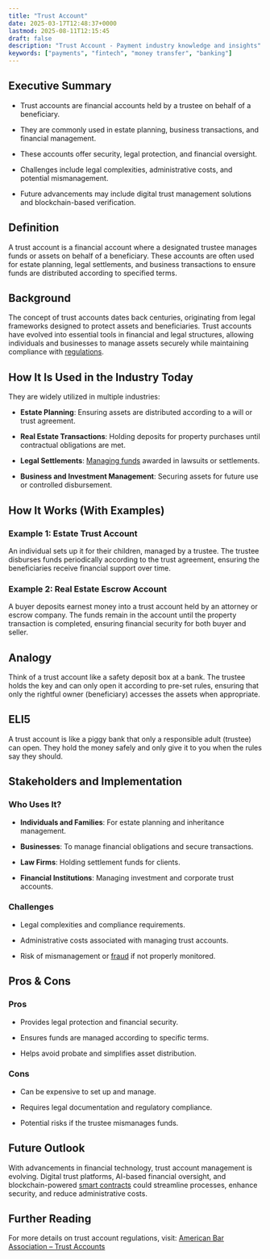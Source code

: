 ```yaml
---
title: "Trust Account"
date: 2025-03-17T12:48:37+0000
lastmod: 2025-08-11T12:15:45
draft: false
description: "Trust Account - Payment industry knowledge and insights"
keywords: ["payments", "fintech", "money transfer", "banking"]
---
```


## Executive Summary

- Trust accounts are financial accounts held by a trustee on behalf of a beneficiary.

- They are commonly used in estate planning, business transactions, and financial management.

- These accounts offer security, legal protection, and financial oversight.

- Challenges include legal complexities, administrative costs, and potential mismanagement.

- Future advancements may include digital trust management solutions and blockchain-based verification.

## Definition

A trust account is a financial account where a designated trustee manages funds or assets on behalf of a beneficiary. These accounts are often used for estate planning, legal settlements, and business transactions to ensure funds are distributed according to specified terms.

## Background

The concept of trust accounts dates back centuries, originating from legal frameworks designed to protect assets and beneficiaries. Trust accounts have evolved into essential tools in financial and legal structures, allowing individuals and businesses to manage assets securely while maintaining compliance with [regulations](https://faisalkhanllc.xyz/resources/payments-wiki/r/what-is-regulation-e/).

## How It Is Used in the Industry Today

They are widely utilized in multiple industries:

- **Estate Planning**: Ensuring assets are distributed according to a will or trust agreement.

- **Real Estate Transactions**: Holding deposits for property purchases until contractual obligations are met.

- **Legal Settlements**: [Managing funds](https://faisalkhanllc.xyz/resources/payments-wiki/c/cash-management/) awarded in lawsuits or settlements.

- **Business and Investment Management**: Securing assets for future use or controlled disbursement.

## How It Works (With Examples)

### Example 1: Estate Trust Account

An individual sets up it for their children, managed by a trustee. The trustee disburses funds periodically according to the trust agreement, ensuring the beneficiaries receive financial support over time.

### Example 2: Real Estate Escrow Account

A buyer deposits earnest money into a trust account held by an attorney or escrow company. The funds remain in the account until the property transaction is completed, ensuring financial security for both buyer and seller.

## Analogy

Think of a trust account like a safety deposit box at a bank. The trustee holds the key and can only open it according to pre-set rules, ensuring that only the rightful owner (beneficiary) accesses the assets when appropriate.

## ELI5

A trust account is like a piggy bank that only a responsible adult (trustee) can open. They hold the money safely and only give it to you when the rules say they should.

## Stakeholders and Implementation

### Who Uses It?

- **Individuals and Families**: For estate planning and inheritance management.

- **Businesses**: To manage financial obligations and secure transactions.

- **Law Firms**: Holding settlement funds for clients.

- **Financial Institutions**: Managing investment and corporate trust accounts.

### Challenges

- Legal complexities and compliance requirements.

- Administrative costs associated with managing trust accounts.

- Risk of mismanagement or [fraud](https://faisalkhanllc.xyz/resources/payments-wiki/f/fraud/) if not properly monitored.

## Pros & Cons

### Pros

- Provides legal protection and financial security.

- Ensures funds are managed according to specific terms.

- Helps avoid probate and simplifies asset distribution.

### Cons

- Can be expensive to set up and manage.

- Requires legal documentation and regulatory compliance.

- Potential risks if the trustee mismanages funds.

## Future Outlook

With advancements in financial technology, trust account management is evolving. Digital trust platforms, AI-based financial oversight, and blockchain-powered [smart contracts](https://faisalkhanllc.xyz/resources/payments-wiki/s/smart-contract/) could streamline processes, enhance security, and reduce administrative costs.

## Further Reading

For more details on trust account regulations, visit: [American Bar Association – Trust Accounts](https://www.americanbar.org/)